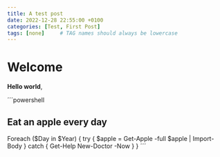 ```yaml
---
title: A test post
date: 2022-12-28 22:55:00 +0100
categories: [Test, First Post]
tags: [none]     # TAG names should always be lowercase
---
```


# Welcome

**Hello world**,

´´´powershell

## Eat an apple every day

Foreach ($Day in $Year) {
    try {
        $apple = Get-Apple -full
        $apple | Import-Body
    }
    catch {
        Get-Help New-Doctor -Now
    }
}
´´´
